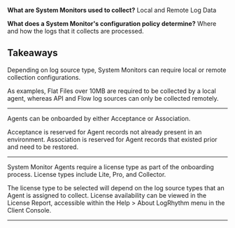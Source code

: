 
**What are System Monitors used to collect?**
Local and Remote Log Data


**What does a System Monitor's configuration policy determine?**
Where and how the logs that it collects are processed.


## Takeaways

Depending on log source type, System Monitors can require local or remote collection configurations.

As examples, Flat Files over 10MB are required to be collected by a local agent, whereas API and Flow log sources can only be collected remotely.

<hr>

Agents can be onboarded by either Acceptance or Association.

Acceptance is reserved for Agent records not already present in an environment. Association is reserved for Agent records that existed prior and need to be restored.

<hr>

System Monitor Agents require a license type as part of the onboarding process. License types include Lite, Pro, and Collector.

The license type to be selected will depend on the log source types that an Agent is assigned to collect. License availability can be viewed in the License Report, accessible within the Help > About LogRhythm menu in the Client Console.

<hr>

